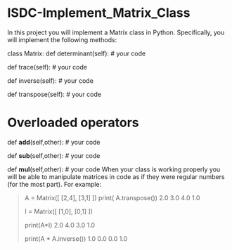 # ISDC-Implement_Matrix_Class
In this project you will implement a Matrix class in Python. Specifically, you will implement the following methods:

class Matrix:
  def determinant(self):
      # your code

  def trace(self):
      # your code

  def inverse(self):
      # your code

  def transpose(self):
     # your code

  # Overloaded operators

  def __add__(self,other):
    # your code

  def __sub__(self,other):
    # your code

  def __mul__(self,other):
    # your code
When your class is working properly you will be able to manipulate matrices in code as if they were regular numbers (for the most part). For example:

> A = Matrix([ 
    [2,4], 
    [3,1] 
])
> print( A.transpose())
  2.0  3.0
  4.0  1.0
>
> I = Matrix([ 
    [1,0], 
    [0,1] 
])
>
> print(A*I)
  2.0  4.0
  3.0  1.0
>
> print(A * A.inverse())
  1.0  0.0
  0.0  1.0
